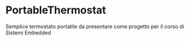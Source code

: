 # PortableThermostat
Semplice termostato portatile da presentare come progetto per il corso di Sistemi Embedded
